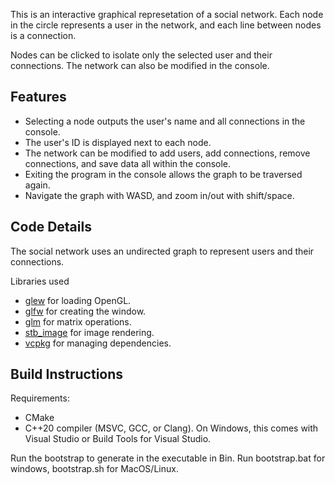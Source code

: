 This is an interactive graphical represetation of a social network. Each node in the circle represents a user in the network, and each line between nodes is a connection.

Nodes can be clicked to isolate only the selected user and their connections. The network can also be modified in the console.

Features
--------
  - Selecting a node outputs the user's name and all connections in the console.
  - The user's ID is displayed next to each node.
  - The network can be modified to add users, add connections, remove connections, and save data all within the console.
  - Exiting the program in the console allows the graph to be traversed again.
  - Navigate the graph with WASD, and zoom in/out with shift/space.

Code Details
--------
The social network uses an undirected graph to represent users and their connections.

Libraries used
  - [glew](https://github.com/nigels-com/glew) for loading OpenGL.
  - [glfw](https://github.com/StudioClockWork/GLFW) for creating the window.
  - [glm](https://github.com/g-truc/glm) for matrix operations.
  - [stb_image](https://github.com/nothings/stb) for image rendering.
  - [vcpkg](https://github.com/microsoft/vcpkg.git) for managing dependencies.

Build Instructions
--------
Requirements:
  - CMake
  - C++20 compiler (MSVC, GCC, or Clang). On Windows, this comes with Visual Studio or Build Tools for Visual Studio.

Run the bootstrap to generate in the executable in Bin. Run bootstrap.bat for windows, bootstrap.sh for MacOS/Linux.